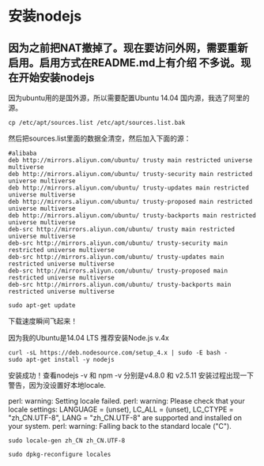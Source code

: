 # 安装nodejs

## 因为之前把NAT撤掉了。现在要访问外网，需要重新启用。启用方式在README.md上有介绍 不多说。现在开始安装nodejs
因为ubuntu用的是国外源，所以需要配置Ubuntu 14.04 国内源，我选了阿里的源。


```
cp /etc/apt/sources.list /etc/apt/sources.list.bak
```
然后把sources.list里面的数据全清空，然后加入下面的源：

```
#alibaba
deb http://mirrors.aliyun.com/ubuntu/ trusty main restricted universe multiverse
deb http://mirrors.aliyun.com/ubuntu/ trusty-security main restricted universe multiverse
deb http://mirrors.aliyun.com/ubuntu/ trusty-updates main restricted universe multiverse
deb http://mirrors.aliyun.com/ubuntu/ trusty-proposed main restricted universe multiverse
deb http://mirrors.aliyun.com/ubuntu/ trusty-backports main restricted universe multiverse
deb-src http://mirrors.aliyun.com/ubuntu/ trusty main restricted universe multiverse
deb-src http://mirrors.aliyun.com/ubuntu/ trusty-security main restricted universe multiverse
deb-src http://mirrors.aliyun.com/ubuntu/ trusty-updates main restricted universe multiverse
deb-src http://mirrors.aliyun.com/ubuntu/ trusty-proposed main restricted universe multiverse
deb-src http://mirrors.aliyun.com/ubuntu/ trusty-backports main restricted universe multiverse
```
```
sudo apt-get update
```
下载速度瞬间飞起来！

因为我的Ubuntu是14.04 LTS 推荐安装Node.js v.4x
```
curl -sL https://deb.nodesource.com/setup_4.x | sudo -E bash -  
sudo apt-get install -y nodejs 
```

安装成功！查看nodejs -v 和 npm -v 
分别是v4.8.0 和 v2.5.11 
安装过程出现一下警告，因为没设置好本地locale.

perl: warning: Setting locale failed.
perl: warning: Please check that your locale settings:
LANGUAGE = (unset),
LC_ALL = (unset),
LC_CTYPE = "zh_CN.UTF-8",
LANG = "zh_CN.UTF-8"
are supported and installed on your system.
perl: warning: Falling back to the standard locale ("C").

```
sudo locale-gen zh_CN zh_CN.UTF-8

sudo dpkg-reconfigure locales
```
